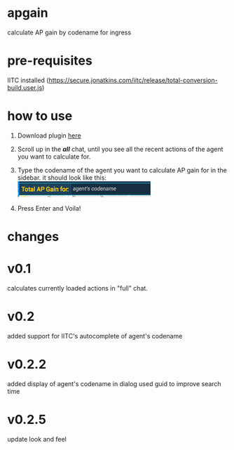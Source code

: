 apgain
======
calculate AP gain by codename for ingress

pre-requisites
======
IITC installed (https://secure.jonatkins.com/iitc/release/total-conversion-build.user.js)

how to use
======
1) Download plugin [here](https://github.com/languantan/apgain/raw/master/AP_breakdown.user.js)

1) Scroll up in the ***all*** chat, until you see all the recent actions of the agent you want to calculate for.

1) Type the codename of the agent you want to calculate AP gain for in the sidebar.
it should look like this:
![Preview](https://github.com/languantan/apgain/blob/master/lookandfeel.png?raw=true)

1) Press Enter and Voila!

changes
======
v0.1
=
calculates currently loaded actions in "full" chat.

v0.2
=
added support for IITC's autocomplete of agent's codename

v0.2.2
=
added display of agent's codename in dialog
used guid to improve search time

v0.2.5
=
update look and feel
